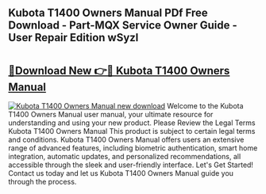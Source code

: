 ## Kubota T1400 Owners Manual PDf Free Download - Part-MQX Service Owner Guide - User Repair Edition wSyzl

# <h2><a href="http://bc90933.oget.top/?id=Kubota+T1400+Owners+Manual">🔗Download New 👉🔴 Kubota T1400 Owners Manual</a></h2>

[![Kubota T1400 Owners Manual new download](https://i.imgur.com/5g1atiW.png)](http://bc90933.oget.top/?id=Kubota+T1400+Owners+Manual)
Welcome to the Kubota T1400 Owners Manual user manual, your ultimate resource for understanding and using your new product. Please Review the Legal Terms Kubota T1400 Owners Manual This product is subject to certain legal terms and conditions. Kubota T1400 Owners Manual offers users an extensive range of advanced features, including biometric authentication, smart home integration, automatic updates, and personalized recommendations, all accessible through the sleek and user-friendly interface. Let's Get Started! Contact us today and let us Kubota T1400 Owners Manual guide you through the process.
